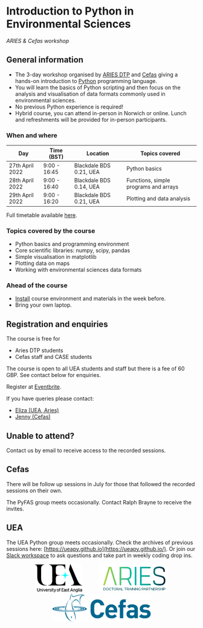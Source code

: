 # Introduction to Python in Environmental Sciences
*ARIES & Cefas workshop*

## General information


* The 3-day workshop organised by [ARIES DTP](https://www.aries-dtp.ac.uk/) and [Cefas](http://www.cefas.co.uk/) giving a hands-on introduction to [Python](http://www.python.org/) programming language.
* You will learn the basics of Python scripting and then focus on the analysis and visualisation of data formats commonly used in environmental sciences.
* No previous Python experience is required!
* Hybrid course, you can attend in-person in Norwich or online. Lunch and refreshments will be provided for in-person participants.

### When and where

| Day | Time (BST) | Location | Topics covered |
|-----|----------|-------|----------|
| 27th April 2022 | 9:00 - 16:45 | Blackdale BDS 0.21, UEA | Python basics |
| 28th April 2022 | 9:00 - 16:40 | Blackdale BDS 0.14, UEA | Functions, simple programs and arrays |
| 29th April 2022 | 9:00 - 16:20 | Blackdale BDS 0.21, UEA |  Plotting and data analysis |

Full timetable available [here](programme.md).

### Topics covered by the course
* Python basics and programming environment
* Core scientific libraries: numpy, scipy, pandas
* Simple visualisation in matplotlib
* Plotting data on maps
* Working with environmental sciences data formats

### Ahead of the course 

* [Install](installation.md) course environment and materials in the week before.
* Bring your own laptop.


## Registration and enquiries

The course is free for 

* Aries DTP students
* Cefas staff and CASE students

The course is open to all UEA students and staff but there is a fee of 60 GBP. See contact below for enquiries.


Register at [Eventbrite](https://www.eventbrite.co.uk/e/introduction-to-python-in-environmental-sciences-2022-tickets-311667936187).

If you have queries please contact:

* [Eliza (UEA, Aries)](mailto:e.karlowska@uea.ac.uk)
* [Jenny (Cefas)](mailto:jennifer.graham@cefas.co.uk)

## Unable to attend?

Contact us by email to receive access to the recorded sessions. 

## Cefas
There will be follow up sessions in July for those that followed the recorded sessions on their own.

The PyFAS group meets occasionally. Contact Ralph Brayne to receive the invites.

## UEA
The UEA Python group meets occasionally. Check the archives of previous sessions here: [https://ueapy.github.io](https://ueapy.github.io/). Or join our [Slack workspace](https://uea-python.slack.com/) to ask questions and take part in weekly coding drop ins.

<center>
<a href="http://www.uea.ac.uk"><img src="flyer/uealogo.png" title="University of East Anglia" style="height:75px;" hspace="20"></a>
<a href="https://www.aries-dtp.ac.uk/"><img src="flyer/aries_logo.png" title="Aries DTP" style="height:75px;" hspace="20"></a>
<a href="http://www.cefas.co.uk"><img src="flyer/cefas_logo.png" title="Cefas" style="height:75px;" hspace="20"></a>
</center>
